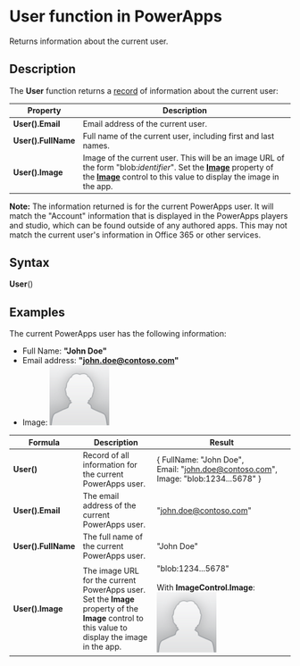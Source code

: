 <properties
	pageTitle="User function | Microsoft PowerApps"
	description="Reference information, including syntax, for the User function in PowerApps"
	services=""
	suite="powerapps"
	documentationCenter="na"
	authors="gregli-msft"
	manager="anneta"
	editor=""
	tags=""/>

<tags
   ms.service="powerapps"
   ms.devlang="na"
   ms.topic="article"
   ms.tgt_pltfrm="na"
   ms.workload="na"
   ms.date="11/07/2016"
   ms.author="gregli"/>

# User function in PowerApps #

Returns information about the current user.

## Description ##

The **User** function returns a [record](../working-with-tables.md#records) of information about the current user:

| Property | Description |
|----------|-------------|
| **User().Email** | Email address of the current user. |
| **User().FullName** | Full name of the current user, including first and last names. |
| **User().Image** | Image of the current user. This will be an image URL of the form "blob:*identifier*". Set the **[Image](../controls/properties-visual.md)** property of the **[Image](../controls/control-image.md)** control to this value to display the image in the app. |

**Note:** The information returned is for the current PowerApps user.  It will match the "Account" information that is displayed in the PowerApps players and studio, which can be found outside of any authored apps.  This may not match the current user's information in Office 365 or other services.

## Syntax ##

**User**()

## Examples ##

The current PowerApps user has the following information:
- Full Name: **"John Doe"**
- Email address: **"john.doe@contoso.com"**
- Image: ![](media/function-user/john-doe-picture.png) 

| Formula | Description | Result | 
|---------|-------------|--------|
| **User()** | Record of all information for the current PowerApps user. | { FullName:&nbsp;"John Doe", Email:&nbsp;"john.doe@contoso.com", Image:&nbsp;"blob:1234...5678" } |
| **User().Email** | The email address of the current PowerApps user. | "john.doe@contoso.com" |
| **User().FullName** | The full name of the current PowerApps user. | "John Doe" |
| **User().Image** | The image URL for the current PowerApps user.  Set the **Image** property of the **Image** control to this value to display the image in the app. | "blob:1234...5678"<br><br>With **ImageControl.Image**:<br>![](media/function-user/john-doe-picture.png)|


